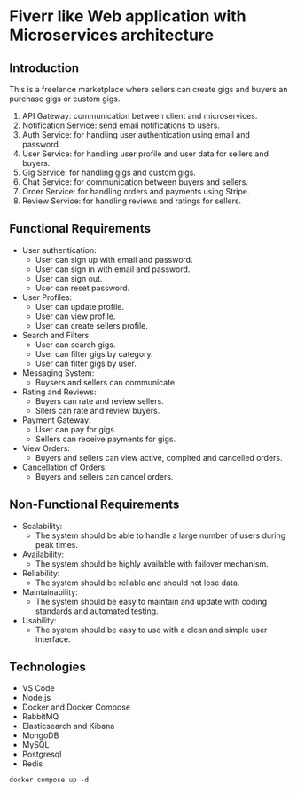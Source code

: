 # Fiverr like Web application with Microservices architecture

## Introduction

This is a freelance marketplace where sellers can create gigs and buyers an purchase gigs or custom gigs.

1. API Gateway: communication between client and microservices.
2. Notification Service: send email notifications to users.
3. Auth Service: for handling user authentication using email and password.
4. User Service: for handling user profile and user data for sellers and buyers.
5. Gig Service: for handling gigs and custom gigs.
6. Chat Service: for communication between buyers and sellers.
7. Order Service: for handling orders and payments using Stripe.
8. Review Service: for handling reviews and ratings for sellers.

## Functional Requirements

- User authentication:
    - User can sign up with email and password.
    - User can sign in with email and password.
    - User can sign out.
    - User can reset password.
- User Profiles:
    - User can update profile.
    - User can view profile.
    - User can create sellers profile.
- Search and Filters:
    - User can search gigs.
    - User can filter gigs by category.
    - User can filter gigs by user.
- Messaging System:
    - Buysers and sellers can communicate.
- Rating and Reviews:
    - Buyers can rate and review sellers.
    - Sllers can rate and review buyers.
- Payment Gateway:
    - User can pay for gigs.
    - Sellers can receive payments for gigs.
- View Orders:
    - Buyers and sellers can view active, complted and cancelled orders.
- Cancellation of Orders:
    - Buyers and sellers can cancel orders.

## Non-Functional Requirements

- Scalability:
    - The system should be able to handle a large number of users during peak times.
- Availability:
    - The system should be highly available with failover mechanism.
- Reliability:
    - The system should be reliable and should not lose data.
- Maintainability:
    - The system should be easy to maintain and update with coding standards and automated testing.
- Usability:
    - The system should be easy to use with a clean and simple user interface.

## Technologies

- VS Code
- Node.js
- Docker and Docker Compose
- RabbitMQ
- Elasticsearch and Kibana
- MongoDB
- MySQL
- Postgresql
- Redis

```shell
docker compose up -d
```